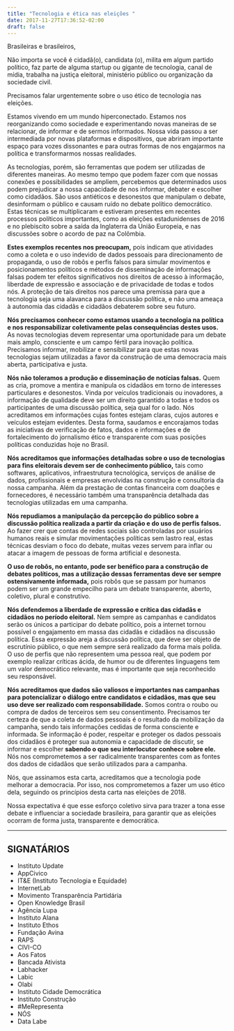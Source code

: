 ```yaml
---
title: "Tecnologia e ética nas eleições "
date: 2017-11-27T17:36:52-02:00
draft: false
---
```

Brasileiras e brasileiros,

Não importa se você é cidadã(o), candidata (o), milita em algum partido político, faz parte de alguma startup ou gigante de tecnologia, canal de mídia, trabalha na justiça eleitoral, ministério público ou organização da sociedade civil.

Precisamos falar urgentemente sobre o uso ético de tecnologia nas eleições.

Estamos vivendo em um mundo hiperconectado. Estamos nos reorganizando como sociedade e experimentando novas maneiras de se relacionar, de informar e de sermos informados. Nossa vida passou a ser intermediada por novas plataformas e dispositivos, que abriram importante espaço para vozes dissonantes e para outras formas de nos engajarmos na política e transformarmos nossas realidades.

As tecnologias, porém, são ferramentas que podem ser utilizadas de diferentes maneiras. Ao mesmo tempo que podem fazer com que nossas conexões e possibilidades se ampliem, percebemos que determinados usos podem prejudicar a nossa capacidade de nos informar, debater e escolher como cidadãos. São usos antiéticos e desonestos que manipulam o debate, desinformam o público e causam ruído no debate político democrático. Estas técnicas se multiplicaram e estiveram presentes em recentes processos políticos importantes, como as eleições estadunidenses de 2016 e no plebiscito sobre a saída da Inglaterra da União Europeia, e nas discussões sobre o acordo de paz na Colômbia.

**Estes exemplos recentes nos preocupam,** pois indicam que atividades como a coleta e o uso indevido de dados pessoais para direcionamento de propaganda, o uso de robôs e perfis falsos para simular movimentos e posicionamentos políticos e métodos de disseminação de informações falsas podem ter efeitos significativos nos direitos de acesso à informação, liberdade de expressão e associação e de privacidade de todas e todos nós. A proteção de tais direitos nos parece uma premissa para que a tecnologia seja uma alavanca para a discussão política, e não uma ameaça à autonomia das cidadãs e cidadãos debaterem sobre seu futuro.

**Nós precisamos conhecer como estamos usando a tecnologia na política e nos responsabilizar coletivamente pelas consequências destes usos.** As novas tecnologias devem representar uma oportunidade para um debate mais amplo, consciente e um campo fértil para inovação política. Precisamos informar, mobilizar e sensibilizar para que estas novas tecnologias sejam utilizadas a favor da construção de uma democracia mais aberta, participativa e justa. 

**Nós não toleramos a produção e disseminação de notícias falsas.** Quem as cria, promove a mentira e manipula os cidadãos em torno de interesses particulares e desonestos. Vinda por veículos tradicionais ou inovadores, a informação de qualidade deve ser um direito garantido a todas e todos os participantes de uma discussão política, seja qual for o lado. Nós acreditamos em informações cujas fontes estejam claras, cujos autores e veículos estejam evidentes. Desta forma, saudamos e encorajamos todas as iniciativas de verificação de fatos, dados e informações e de fortalecimento do jornalismo ético e transparente com suas posições políticas conduzidas hoje no Brasil.

**Nós acreditamos que informações detalhadas sobre o uso de tecnologias para fins eleitorais devem ser de conhecimento público,** tais como softwares, aplicativos, infraestrutura tecnológica, serviços de análise de dados, profissionais e empresas envolvidas na construção e consultoria da nossa campanha. Além da prestação de contas financeira com doações e fornecedores, é necessário também uma transparência detalhada das tecnologias utilizadas em uma campanha. 

**Nós repudiamos a manipulação da percepção do público sobre a discussão política realizada a partir da criação e do uso de perfis falsos.** Ao fazer crer que contas de redes sociais são controladas por usuários humanos reais e simular movimentações políticas sem lastro real, estas técnicas desviam o foco do debate, muitas vezes servem para inflar ou atacar a imagem de pessoas de forma artificial e desonesta.

**O uso de robôs, no entanto, pode ser benéfico para a construção de debates políticos, mas a utilização dessas ferramentas deve ser sempre ostensivamente informada,** pois robôs que se passam por humanos podem ser um grande empecilho para um debate transparente, aberto, coletivo, plural e construtivo. 

**Nós defendemos a liberdade de expressão e crítica das cidadãs e cidadãos no período eleitoral.** Nem sempre as campanhas e candidatos serão os únicos a participar do debate político, pois a internet tornou possível o engajamento em massa das cidadãs e cidadãos na discussão política. Essa expressão areja a discussão política, que deve ser objeto de escrutínio público, o que nem sempre será realizado da forma mais polida. O uso de perfis que não representem uma pessoa real, que podem por exemplo realizar críticas ácida, de humor ou de diferentes linguagens tem um valor democrático relevante, mas é importante que seja reconhecido seu responsável.

**Nós acreditamos que dados são valiosos e importantes nas campanhas para potencializar o diálogo entre candidatos e cidadãos, mas que seu uso deve ser realizado com responsabilidade.** Somos contra o roubo ou compra de dados de terceiros sem seu consentimento. Precisamos ter certeza de que a coleta de dados pessoais é o resultado da mobilização da campanha, sendo tais informações cedidas de forma consciente e informada. Se informação é poder, respeitar e proteger os dados pessoais dos cidadãos é proteger sua autonomia e capacidade de discutir, se informar e escolher **sabendo o que seu interlocutor conhece sobre ele.** Nós nos comprometemos a ser radicalmente transparentes com as fontes dos dados de cidadãos que serão utilizados para a campanha.



Nós, que assinamos esta carta, acreditamos que a tecnologia pode melhorar a democracia. Por isso, nos comprometemos a fazer um uso ético dela, seguindo os princípios desta carta nas eleições de 2018.

Nossa expectativa é que esse esforço coletivo sirva para trazer a tona esse debate e influenciar a sociedade brasileira, para garantir que as eleições ocorram de forma justa, transparente e democrática.


---

## SIGNATÁRIOS

- Instituto Update
- AppCivico
- IT&E (Instituto Tecnologia e Equidade) 
- InternetLab
- Movimento Transparência Partidária
- Open Knowledge Brasil
- Agência Lupa
- Instituto Alana
- Instituto Ethos
- Fundação Avina
- RAPS
- CIVI-CO
- Aos Fatos
- Bancada Ativista
- Labhacker
- Labic
- Olabi
- Instituto Cidade Democrática
- Instituto Construção
- #MeRepresenta
- NÓS
- Data Labe
